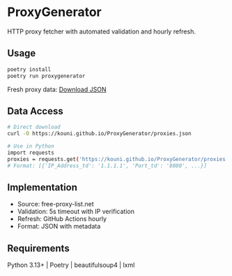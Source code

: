 # ProxyGenerator

HTTP proxy fetcher with automated validation and hourly refresh.

## Usage

```bash
poetry install
poetry run proxygenerator
```

Fresh proxy data: [Download JSON](https://kouni.github.io/ProxyGenerator/proxies.json)

## Data Access

```bash
# Direct download
curl -O https://kouni.github.io/ProxyGenerator/proxies.json

# Use in Python
import requests
proxies = requests.get('https://kouni.github.io/ProxyGenerator/proxies.json').json()
# Format: [{'IP_Address_td': '1.1.1.1', 'Port_td': '8080', ...}]
```

## Implementation

- Source: free-proxy-list.net
- Validation: 5s timeout with IP verification
- Refresh: GitHub Actions hourly
- Format: JSON with metadata

## Requirements

Python 3.13+ | Poetry | beautifulsoup4 | lxml